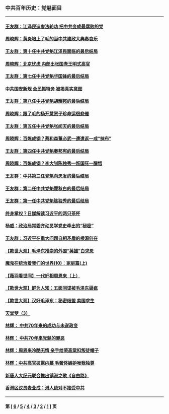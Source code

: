 ### 中共百年历史：党魁面目
---
#### [王友群：江泽民迫害法轮功 把中共变成最腐败的党](../../pages/nf1176107/n12947347.md?05230430) 
#### [周晓辉：黄炎培上了毛的当中共建政大典奏哀乐](../../pages/nf1176107/n12942780.md?05230430) 
#### [王友群：第十任中共党魁江泽民面临的最后结局](../../pages/nf1176107/n12933748.md?05230430) 
#### [周晓辉：北京忧虑 内部出张国焘王明式高官](../../pages/nf1176107/n12931709.md?05230430) 
#### [王友群：第七任中共党魁华国锋的最后结局](../../pages/nf1176107/n12918457.md?05230430) 
#### [中共国安新规 全民抓特务 被揭真实意图](../../pages/nf1176107/n12911615.md?05230430) 
#### [王友群：第八任中共党魁胡耀邦的最后结局](../../pages/nf1176107/n12902918.md?05230430) 
#### [周晓辉：跟了毛的杨开慧贺子珍命运很悲催](../../pages/nf1176107/n12877804.md?05230430) 
#### [王友群：第五任中共党魁张闻天的最后结局](../../pages/nf1176107/n12865420.md?05230430) 
#### [周晓辉：百炼成钢？蔡和森董必武一遭遣返一成“抹布”](../../pages/nf1176107/n12854806.md?05230430) 
#### [王友群：第四任中共党魁秦邦宪的最后结局](../../pages/nf1176107/n12855290.md?05230430) 
#### [周晓辉：百炼成钢？李大钊陈独秀一叛国死一醒悟](../../pages/nf1176107/n12847981.md?05230430) 
#### [王友群：中共第三任党魁向忠发的最后结局](../../pages/nf1176107/n12840390.md?05230430) 
#### [王友群：第二任中共党魁瞿秋白的最后结局](../../pages/nf1176107/n12824710.md?05230430) 
#### [王友群：第一任中共党魁陈独秀的最后结局](../../pages/nf1176107/n12809869.md?05230430) 
#### [终身掌权？日媒解读习近平的两只茶杯](../../pages/nf1176107/n12805064.md?05230430) 
#### [杨威：政治局常委齐动员学党史牵出的“秘密”](../../pages/nf1176107/n12764642.md?05230430) 
#### [王友群：习近平在重大问题自相矛盾的根源何在](../../pages/nf1176107/n12499563.md?05230430) 
#### [【欺世大观】毛泽东推崇的外国“英雄”白求恩](../../pages/nf1176107/n12362005.md?05230430) 
#### [魔鬼在统治着我们的世界(10)：家庭篇(上)](../../pages/nf1176107/n10435448.md?05230430) 
#### [【薇羽看世间】一代奸相周恩来（上）](../../pages/nf1176107/n12401109.md?05230430) 
#### [【欺世大观】鲜为人知：五面间谍被毛泽东逼疯](../../pages/nf1176107/n12358513.md?05230430) 
#### [【欺世大观】汉奸毛泽东：秘密结盟 卖国求生](../../pages/nf1176107/n12356888.md?05230430) 
#### [天堂梦（3）](../../pages/nf1176107/n11798321.md?05230430) 
#### [林辉： 中共70年来的成功与未遂政变](../../pages/nf1176107/n11559430.md?05230430) 
#### [林辉： 中共70年来党魁的罪恶](../../pages/nf1176107/n11555284.md?05230430) 
#### [林辉：周恩来冷酷无情 亲手给荣高棠扣叛徒帽子](../../pages/nf1176107/n11428903.md?05230430) 
#### [林辉：中共高官披露内幕 毛奢侈嫉妒唯我独尊](../../pages/nf1176107/n11403595.md?05230430) 
#### [新唐人大纪元联合推出镇港之歌《自由路》](../../pages/nf1176107/n11358327.md?05230430) 
#### [香港区议员麦业成：港人绝对不接受中共](../../pages/nf1176107/n11357422.md?05230430) 

---
#### 第 [ [6](./6.md?05230430) / [5](./5.md?05230430) / [4](./4.md?05230430) / [3](./3.md?05230430) / [2](./2.md?05230430) / [1](./1.md?05230430) ] 页
